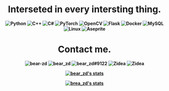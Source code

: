 
<h1 align='center'>
  <strong>
    Interseted in every intersting thing.
  <strong>
</h1>
  
<p align="center">
     <img src="https://img.shields.io/badge/-Python-black?style=flat-square&logo=Python" alt="Python">
    <img src="https://img.shields.io/badge/-C++-black?style=flat-square&logo=C" alt="C++">
    <img src="https://img.shields.io/badge/C%23-csharp-black?style=flat-square&logo=C%23" alt="C#">
    <img src="https://img.shields.io/badge/-PyTorch-black?style=flat-square&logo=PyTorch" alt="PyTorch">
    <img src="https://img.shields.io/badge/-OpenCV-black?style=flat-square&logo=OpenCV" alt="OpenCV">
    <img src="https://img.shields.io/badge/-flask-black?style=flat-square&logo=Flask" alt="Flask">
    <img src="https://img.shields.io/badge/-Docker-black?style=flat-square&logo=Docker" alt="Docker">
    <img src="https://img.shields.io/badge/-MySQL-black?style=flat-square&logo=MySql" alt="MySQL">
    <img src="https://img.shields.io/badge/-Linux-black?style=flat-square&logo=Linux" alt="Linux">
    <img src="https://img.shields.io/badge/-Aseprite-black?style=flat-square&logo=Aseprite" alt="Aseprite">
</p>
    
<h1 align='center'>
  <strong>
    Contact me.
  <strong>
</h1>
<p align="center">
    <img src="https://img.shields.io/badge/-github-black?style=flat-square&logo=github" alt="bear-zd" href="https://github.com/bear-zd">
    <img src="https://img.shields.io/badge/-twitter-black?style=flat-square&logo=twitter" alt="bear_zd" href="https://twitter.com/zd_bear">
    <img src="https://img.shields.io/badge/-discord-black?style=flat-square&logo=discord" alt="bear_zd#9122" >
    <img src="https://img.shields.io/badge/-stackoverflow-black?style=flat-square&logo=stackoverflow" alt="Zidea" href="https://stackoverflow.com/users/16833703/zidea">
    <img src="https://img.shields.io/badge/-steam-black?style=flat-square&logo=steam" alt="Zidea" href="https://steamcommunity.com/profiles/76561198189914286/">
</p>

<p align="center">
  <a href="https://github.com/bear-zd">
    <img src="https://github-readme-stats.vercel.app/api?username=bear-zd&show_icons=true&theme=buefy" alt="bear_zd's stats">
  </a>
</p>

  <p align="center">
    <a href="https://github.com/bear-zd">
       <img src="https://github-readme-stats.vercel.app/api/top-langs=10/?username=bear-zd&layout=compact&exclude_repo=bear-zd.github.io&langs_count=6&theme=buefy" alt="brea_zd's stats">
    </a>
  </p>



